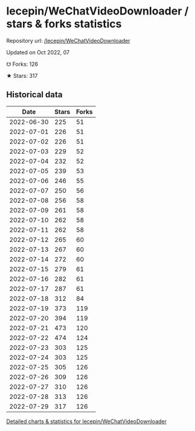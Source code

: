 # lecepin/WeChatVideoDownloader / stars & forks statistics

Repository url: [/lecepin/WeChatVideoDownloader](https://github.com/lecepin/WeChatVideoDownloader)

Updated on Oct 2022, 07

☋ Forks: 126

★ Stars: 317

## Historical data
| Date | Stars | Forks |
|------|-------|-------|
| 2022-06-30 | 225 | 51 | 
| 2022-07-01 | 226 | 51 | 
| 2022-07-02 | 226 | 51 | 
| 2022-07-03 | 229 | 52 | 
| 2022-07-04 | 232 | 52 | 
| 2022-07-05 | 239 | 53 | 
| 2022-07-06 | 246 | 55 | 
| 2022-07-07 | 250 | 56 | 
| 2022-07-08 | 256 | 58 | 
| 2022-07-09 | 261 | 58 | 
| 2022-07-10 | 262 | 58 | 
| 2022-07-11 | 262 | 58 | 
| 2022-07-12 | 265 | 60 | 
| 2022-07-13 | 267 | 60 | 
| 2022-07-14 | 272 | 60 | 
| 2022-07-15 | 279 | 61 | 
| 2022-07-16 | 282 | 61 | 
| 2022-07-17 | 287 | 61 | 
| 2022-07-18 | 312 | 84 | 
| 2022-07-19 | 373 | 119 | 
| 2022-07-20 | 394 | 119 | 
| 2022-07-21 | 473 | 120 | 
| 2022-07-22 | 474 | 124 | 
| 2022-07-23 | 303 | 125 | 
| 2022-07-24 | 303 | 125 | 
| 2022-07-25 | 305 | 126 | 
| 2022-07-26 | 309 | 126 | 
| 2022-07-27 | 310 | 126 | 
| 2022-07-28 | 313 | 126 | 
| 2022-07-29 | 317 | 126 | 


[Detailed charts & statistics for lecepin/WeChatVideoDownloader](https://reviewgithub.com/rep/lecepin/WeChatVideoDownloader)
